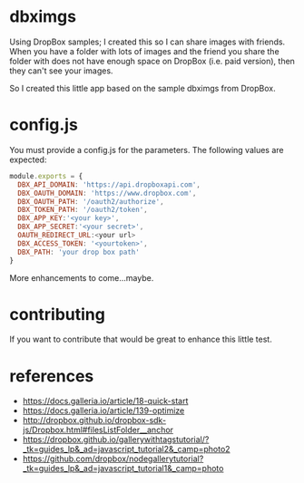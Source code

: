 # dbximgs
Using DropBox samples; I created this so I can share images with friends.
When you have a folder with lots of images and the friend you share the folder
with does not have enough space on DropBox (i.e. paid version), then they can't see
your images.  

So I created this little app based on the sample dbximgs from DropBox.

# config.js
You must provide a config.js for the parameters.
The following values are expected:

```javascript
module.exports = {
  DBX_API_DOMAIN: 'https://api.dropboxapi.com',
  DBX_OAUTH_DOMAIN: 'https://www.dropbox.com',
  DBX_OAUTH_PATH: '/oauth2/authorize',
  DBX_TOKEN_PATH: '/oauth2/token',
  DBX_APP_KEY:'<your key>',
  DBX_APP_SECRET:'<your secret>',
  OAUTH_REDIRECT_URL:<your url>
  DBX_ACCESS_TOKEN: '<yourtoken>',
  DBX_PATH: 'your drop box path'
}
```
More enhancements to come...maybe.

# contributing
If you want to contribute that would be great to enhance this little test.

# references

* https://docs.galleria.io/article/18-quick-start
* https://docs.galleria.io/article/139-optimize
* http://dropbox.github.io/dropbox-sdk-js/Dropbox.html#filesListFolder__anchor
* https://dropbox.github.io/gallerywithtagstutorial/?_tk=guides_lp&_ad=javascript_tutorial2&_camp=photo2
* https://github.com/dropbox/nodegallerytutorial?_tk=guides_lp&_ad=javascript_tutorial1&_camp=photo
